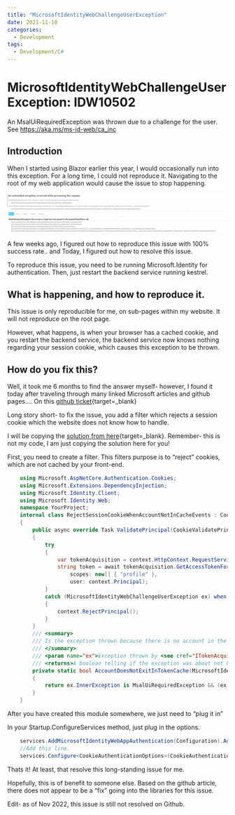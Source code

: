 ```yaml
---
title: "MicrosoftIdentityWebChallengeUserException"
date: 2021-11-10
categories:
  - Development
tags:
  - Development/C#
---
```


# MicrosoftIdentityWebChallengeUserException: IDW10502

An MsalUiRequiredException was thrown due to a challenge for the user. See https://aka.ms/ms-id-web/ca_inc

<!-- more -->

## Introduction

When I started using Blazor earlier this year, I would occasionally run into this exception. For a long time, I could not reproduce it. Navigating to the root of my web application would cause the issue to stop happening.

![Image showing MicrosoftIdentityWebChallengeUserException](assets/msal-exception.png)

A few weeks ago, I figured out how to reproduce this issue with 100% success rate.. and Today, I figured out how to resolve this issue.

To reproduce this issue, you need to be running Microsoft.Identity for authentication. Then, just restart the backend service running kestrel.

## What is happening, and how to reproduce it.

This issue is only reproducible for me, on sub-pages within my website. It will not reproduce on the root page.

However, what happens, is when your browser has a cached cookie, and you restart the backend service, the backend service now knows nothing regarding your session cookie, which causes this exception to be thrown.

## How do you fix this?

Well, it took me 6 months to find the answer myself- however, I found it today after traveling through many linked Microsoft articles and github pages…. On this [github ticket](https://github.com/AzureAD/microsoft-identity-web/issues/13){target=_blank}

Long story short- to fix the issue, you add a filter which rejects a session cookie which the website does not know how to handle.

I will be copying the [solution from here](https://github.com/AzureAD/microsoft-identity-web/issues/13#issuecomment-878528492){target=_blank}. Remember- this is not my code, I am just copying the solution here for you!

First, you need to create a filter. This filters purpose is to “reject” cookies, which are not cached by your front-end.

``` csharp title="RejectSessionCookieWhenAccountNotInCacheEvents.cs"
    using Microsoft.AspNetCore.Authentication.Cookies;
    using Microsoft.Extensions.DependencyInjection;
    using Microsoft.Identity.Client;
    using Microsoft.Identity.Web;
    namespace YourProject;
    internal class RejectSessionCookieWhenAccountNotInCacheEvents : CookieAuthenticationEvents
    {
        public async override Task ValidatePrincipal(CookieValidatePrincipalContext context)
        {
            try
            {
                var tokenAcquisition = context.HttpContext.RequestServices.GetRequiredService<ITokenAcquisition>();
                string token = await tokenAcquisition.GetAccessTokenForUserAsync(
                    scopes: new[] { "profile" },
                    user: context.Principal);
            }
            catch (MicrosoftIdentityWebChallengeUserException ex) when (AccountDoesNotExitInTokenCache(ex))
            {
                context.RejectPrincipal();
            }
        }
        /// <summary>
        /// Is the exception thrown because there is no account in the token cache?
        /// </summary>
        /// <param name="ex">Exception thrown by <see cref="ITokenAcquisition"/>.GetTokenForXX methods.</param>
        /// <returns>A boolean telling if the exception was about not having an account in the cache</returns>
        private static bool AccountDoesNotExitInTokenCache(MicrosoftIdentityWebChallengeUserException ex)
        {
            return ex.InnerException is MsalUiRequiredException && (ex.InnerException as MsalUiRequiredException).ErrorCode == "user_null";
        }
    }
```

After you have created this module somewhere, we just need to “plug it in”

In your Startup.ConfigureServices method, just plug in the options.

``` csharp title="Startup.cs"
    services.AddMicrosoftIdentityWebAppAuthentication(Configuration).AddInMemoryTokenCaches();
    //Add this line.
    services.Configure<CookieAuthenticationOptions>(CookieAuthenticationDefaults.AuthenticationScheme, options => options.Events = new RejectSessionCookieWhenAccountNotInCacheEvents());

```

Thats it! At least, that resolve this long-standing issue for me.

Hopefully, this is of benefit to someone else. Based on the github article, there does not appear to be a “fix” going into the libraries for this issue.

Edit- as of Nov 2022, this issue is still not resolved on Github.